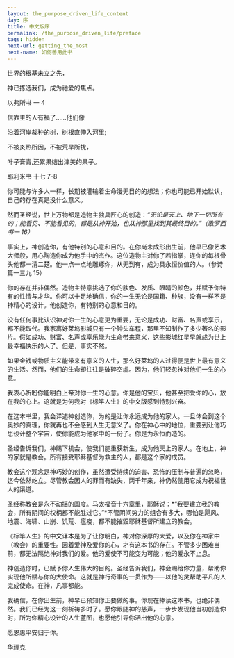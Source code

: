 ```yaml
---
layout: the_purpose_driven_life_content
day: 序
title: 中文版序
permalink: /the_purpose_driven_life/preface
tags: hidden
next-url: getting_the_most
next-name: 如何善用此书
---
```


<div class="center fs-18">
  <p>世界的根基未立之先，</P>
  <p>神已拣选我们，成为祂爱的焦点。</P>
  <p class="sp-verse">以弗所书 一 4</p>
</div>
<div class="center fs-18">
  <p>信靠主的人有福了……他们像</p>
  <p>沿着河岸裁种的树，树根直伸入河里;</p>
  <p>不被炎热所因，不被荒旱所扰，</P>
  <p>叶子膏青,还累果结出津美的果子。</p>
  <p class="sp-verse">耶利米书 十七 7-8</p>
</div>
<p class="first">你可能与许多人一样，长期被灌输着生命漫无目的的想法；你也可能已开始默认，自己的存在真是没什么意义。</p>

然而圣经说，世上万物都是造物主独具匠心的创造：*“无论是天上、地下一切所有的；能看见、不能看见的，都是从神开始，也从神那里找到其最终目的。”（歌罗西书一 16）*

事实上，神创造你，有他特别的心意和目的。在你尚未成形出生前，他早已像艺术大师般，用心陶造你成为他手中的杰作。这位造物主对你了若指掌，连你的每根骨头他都一清二楚。他一点一点地雕琢你，从无到有，成为具永恒价值的人。（参诗篇一三九 15）

你的存在并非偶然。造物主特意挑选了你的肤色、发质、眼睛的颜色，并赋予你特有的性情与才华。你可以十足地确信，你的一生无论是国籍、种族，没有一样不是神精心的设计。他创造你，有特别的心意和目的。

没有任何事比认识神对你一生的心意更为重要，无论是成功、财富、名声或享乐，都不能取代。我家离好莱坞影城只有一个钟头车程，那里不知制作了多少著名的影片。假如成功、财富、名声或享乐能为生命带来意义，这些影城红星早就成为世上最幸福快乐的人了。但是，事实不然。

如果金钱或物质主义能带来有意义的人生，那么好莱坞的人过得便是世上最有意义的生活。然而，他们的生命却往往是破碎空虚。因为，他们轻忽神对他们一生的心意。

我衷心祈盼你能明白上帝对你一生的心意。你是他的宝贝，他甚至把爱你的心，放在我的心上。这就是为何我对《标竿人生》的中文版感到特别兴奋。

在这本书里，我会详述神创造你，为的是让你永远成为他的家人。一旦体会到这个奥妙的真理，你就再也不会感到人生无意义了。你在神心中的地位，重要到让他巧思设计整个宇宙，使你能成为他家中的一份子。你是为永恒而造的。

圣经告诉我们，神赐下机会，使我们能重获新生，成为他天上的家人。在地上，神的家就是教会。所有接受耶稣基督为救主的人，都是这个家的成员。

教会这个观念是神巧妙的创作，虽然遭受持续的迫害、恐怖的压制与普遍的忽略，迄今依然屹立。尽管教会因人的罪而有缺失，两千年来，神仍然使用它成为祝福世人的渠道。

圣经称教会是永不动摇的国度。马太福音十六章里，耶稣说：*“我要建立我的教会，所有阴间的权柄都不能胜过它。”*不管阴间势力的组合有多大，哪怕是飓风、地震、海啸、山崩、饥荒、瘟疫，都不能摧毀耶稣基督所建立的教会。

《标竿人生》的中文译本是为了让你明白，神对你深厚的大爱，以及你在神家中（教会）的重要性。因着爱神及爱你的心，才有这本书的存在。不管多少困难当前，都无法隔绝神对我们的爱。他的爱使不可能变为可能；他的爱永不止息。

神创造你时，已赋予你人生伟大的目的。圣经告诉我们，神会赐给你力量，帮助你实现他所赋与你的大使命。这就是神行奇事的一贯作为——以他的灵帮助平凡的人完成使命。在神，凡事都能。

我确信，在你出生前，神早已预知你正要做的事。你现在捧读这本书，也绝非偶然。我们已经为这一刻祈祷多时了。愿你跟随神的慈声，一步步发现他当初创造你时，所为你精心设计的人生蓝图，也愿他引导你活出他的心意。

<p class="center">愿恩惠平安归于你。</p>

<p class="right">华理克</p>
